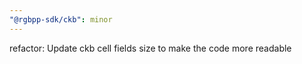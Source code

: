 ```yaml
---
"@rgbpp-sdk/ckb": minor
---
```


refactor: Update ckb cell fields size to make the code more readable
